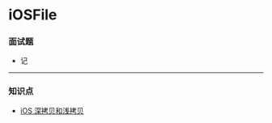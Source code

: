 # iOSFile

### 面试题

- 记



---

### 知识点

- [iOS 深拷贝和浅拷贝](https://github.com/shilingXD/iOSFile/blob/master/%E7%9F%A5%E8%AF%86%E7%82%B9/iOS%20%E6%B7%B1%E6%8B%B7%E8%B4%9D%E5%92%8C%E6%B5%85%E6%8B%B7%E8%B4%9D.md)

